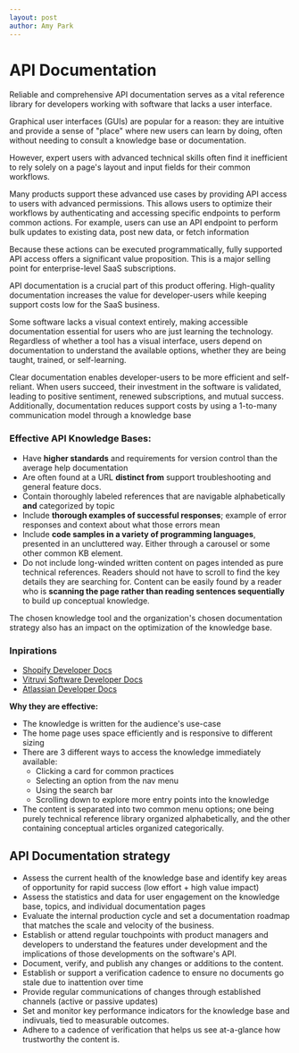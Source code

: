 ```yaml
---
layout: post
author: Amy Park
---
```

# API Documentation
Reliable and comprehensive API documentation serves as a vital reference library for developers working with software that lacks a user interface.

Graphical user interfaces (GUIs) are popular for a reason: they are intuitive and provide a sense of "place" where new users can learn by doing, often without needing to consult a knowledge base or documentation.

However, expert users with advanced technical skills often find it inefficient to rely solely on a page's layout and input fields for their common workflows.

Many products support these advanced use cases by providing API access to users with advanced permissions. This allows users to optimize their workflows by authenticating and accessing specific endpoints to perform common actions. For example, users can use an API endpoint to perform bulk updates to existing data, post new data, or fetch information 

Because these actions can be executed programmatically, fully supported API access offers a significant value proposition. This is a major selling point for enterprise-level SaaS subscriptions.

API documentation is a crucial part of this product offering. High-quality documentation increases the value for developer-users while keeping support costs low for the SaaS business.

Some software lacks a visual context entirely, making accessible documentation essential for users who are just learning the technology. Regardless of whether a tool has a visual interface, users depend on documentation to understand the available options, whether they are being taught, trained, or self-learning.

Clear documentation enables developer-users to be more efficient and self-reliant. When users succeed, their investment in the software is validated, leading to positive sentiment, renewed subscriptions, and mutual success. Additionally, documentation reduces support costs by using a 1-to-many communication model through a knowledge base

### Effective API Knowledge Bases:
- Have **higher standards** and requirements for version control than the average help documentation
- Are often found at a URL **distinct from** support troubleshooting and general feature docs.
- Contain thoroughly labeled references that are navigable alphabetically **and** categorized by topic 
- Include **thorough examples of successful responses**; example of error responses and context about what those errors mean
- Include **code samples in a variety of programming languages**, presented in an uncluttered way. Either through a carousel or some other common KB element.
- Do not include long-winded written content on pages intended as pure technical references. Readers should not have to scroll to find the key details they are searching for. Content can be easily found by a reader who is **scanning the page rather than reading sentences sequentially** to build up conceptual knowledge. 

The chosen knowledge tool and the organization's chosen documentation strategy also has an impact on the optimization of the knowledge base.

### Inpirations
- [Shopify Developer Docs](https://shopify.dev/docs)
- [Vitruvi Software Developer Docs](https://developers.vitruvi.cc/reference/list_labor_items)
- [Atlassian Developer Docs](https://developer.atlassian.com/)

**Why they are effective:**
- The knowledge is written for the audience's use-case
- The home page uses space efficiently and is responsive to different sizing
- There are 3 different ways to access the knowledge immediately available:
    - Clicking a card for common practices
    - Selecting an option from the nav menu
    - Using the search bar
    - Scrolling down to explore more entry points into the knowledge
- The content is separated into two common menu options; one being purely technical reference library organized alphabetically, and the other containing conceptual articles organized categorically.

## API Documentation strategy
- Assess the current health of the knowledge base and identify key areas of opportunity for rapid success (low effort + high value impact)
- Assess the statistics and data for user engagement on the knowledge base, topics, and individual documentation pages
- Evaluate the internal production cycle and set a documentation roadmap that matches the scale and velocity of the business.
- Establish or attend regular touchpoints with product managers and developers to understand the features under development and the implications of those developments on the software's API.
- Document, verify, and publish any changes or additions to the content.
- Establish or support a verification cadence to ensure no documents go stale due to inattention over time
- Provide regular communications of changes through established channels (active or passive updates)
- Set and monitor key performance indicators for the knowledge base and indivuals, tied to measurable outcomes.
- Adhere to a cadence of verification that helps us see at-a-glance how trustworthy the content is. 